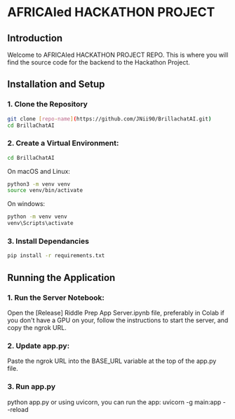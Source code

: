 # AFRICAIed HACKATHON PROJECT

## Introduction
Welcome to AFRICAIed HACKATHON PROJECT REPO. This is where you will find the source code for the backend to the Hackathon Project. 

## Installation and Setup
### 1. Clone the Repository
```bash
git clone [repo-name](https://github.com/JNii90/BrillachatAI.git)
cd BrillaChatAI
```

### 2. Create a Virtual Environment:
```bash
cd BrillaChatAI
```

On macOS and Linux:
```bash
python3 -m venv venv
source venv/bin/activate
```

On windows:
```bash
python -m venv venv
venv\Scripts\activate
```

### 3. Install Dependancies
```bash
pip install -r requirements.txt
```

## Running the Application
### 1. Run the Server Notebook:
Open the [Release] Riddle Prep App Server.ipynb file, preferably in Colab if you don't have a GPU on your, follow the instructions to start the server, and copy the ngrok URL.

### 2. Update app.py:
Paste the ngrok URL into the BASE_URL variable at the top of the app.py file.

### 3. Run app.py
python app.py or using uvicorn, you can run the app: uvicorn -g main:app --reload




